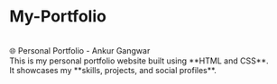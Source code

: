 # My-Portfolio
<br>
 🌐 Personal Portfolio - Ankur Gangwar
 <br>
This is my personal portfolio website built using **HTML and CSS**.
<br>
It showcases my **skills, projects, and social profiles**.

